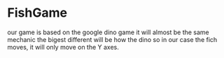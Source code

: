 # FishGame
our game is based on the google dino game it will almost be the same mechanic the bigest different will be how the dino so in our case the fich moves, it will only move on the Y axes.
